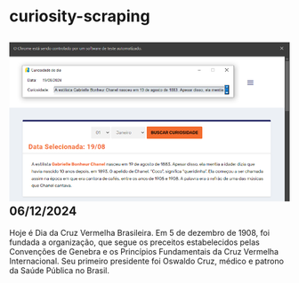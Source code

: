 # curiosity-scraping
![Budget](./execucao.png)
06/12/2024
-
Hoje é Dia da Cruz Vermelha Brasileira. Em 5 de dezembro de 1908, foi fundada a organização, que segue os preceitos estabelecidos pelas Convenções de Genebra e os Princípios Fundamentais da Cruz Vermelha Internacional. Seu primeiro presidente foi Oswaldo Cruz, médico e patrono da Saúde Pública no Brasil.
